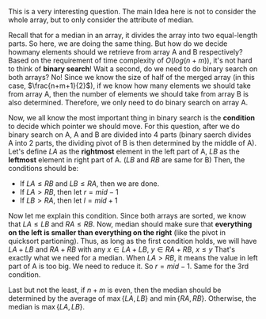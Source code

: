 This is a very interesting question. The main Idea here is not to consider the whole array, but to only consider the attribute of median.

Recall that for a median in an array, it divides the array into two equal-length parts. So here, we are doing the same thing. But how do we decide howmany elements should we retrieve from array A and B respectively? Based on the requirement of time complexity of $O(log(n+m))$, it's not hard to think of **binary search**! Wait a second, do we need to do binary search on both arrays? No! Since we know the size of half of the merged array (in this case, $\frac{n+m+1}{2}$), if we know how many elements we should take from array A, then the number of elements we should take from array B is also determined. Therefore, we only need to do binary search on array A.

Now, we all know the most important thing in binary search is the **condition** to decide which pointer we should move. For this question, after we do binary search on A, A and B are divided into 4 parts (binary saerch divides A into 2 parts, the dividing pivot of B is then determined by the middle of A). Let's define $LA$ as the **rightmost** element in the left part of A, $LB$ as the **leftmost** element in right part of A. ($LB$ and $RB$ are same for B) Then, the conditions should be:

- If $LA \le RB$ and $LB \le RA$, then we are done.
- If $LA > RB$, then let $r = mid - 1$
- If $LB > RA$, then let $l = mid + 1$

Now let me explain this condition. Since both arrays are sorted, we know that $LA \le LB$ and $RA \le RB$. Now, median should make sure that **everything on the left is smaller than everything on the right** (like the pivot in quicksort partioning). Thus, as long as the first condition holds, we will have $LA + LB$ and $RA + RB$ with any $x \in LA + LB,\ y\in RA+RB$, $x \le y$ That's exactly what we need for a median. When $LA \gt RB$, it means the value in left part of A is too big. We need to reduce it. So $r=mid-1$. Same for the 3rd condition.

Last but not the least, if $n+m$ is even, then the median should be determined by the average of $\max\{LA,LB\}$ and $\min \{RA,RB\}$. Otherwise, the median is $\max \{LA, LB\}$. 

